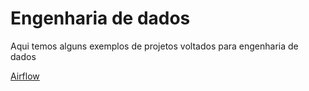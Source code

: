 # Engenharia de dados

Aqui temos alguns exemplos de projetos voltados para engenharia de dados

[Airflow](/data_engineer/airflow)

